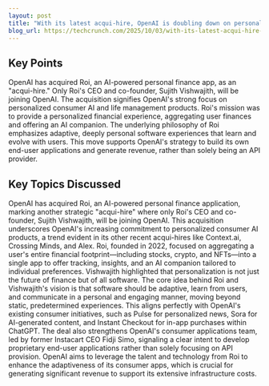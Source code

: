 ```yaml
---
layout: post 
title: "With its latest acqui-hire, OpenAI is doubling down on personalized consumer AI"
blog_url: https://techcrunch.com/2025/10/03/with-its-latest-acqui-hire-openai-is-doubling-down-on-personalized-consumer-ai/?utm_source=tldrai 
---
```




## Key Points

OpenAI has acquired Roi, an AI-powered personal finance app, as an "acqui-hire."
Only Roi's CEO and co-founder, Sujith Vishwajith, will be joining OpenAI.
The acquisition signifies OpenAI's strong focus on personalized consumer AI and life management products.
Roi's mission was to provide a personalized financial experience, aggregating user finances and offering an AI companion.
The underlying philosophy of Roi emphasizes adaptive, deeply personal software experiences that learn and evolve with users.
This move supports OpenAI's strategy to build its own end-user applications and generate revenue, rather than solely being an API provider.

## Key Topics Discussed

OpenAI has acquired Roi, an AI-powered personal finance application, marking another strategic "acqui-hire" where only Roi's CEO and co-founder, Sujith Vishwajith, will be joining OpenAI. This acquisition underscores OpenAI's increasing commitment to personalized consumer AI products, a trend evident in its other recent acqui-hires like Context.ai, Crossing Minds, and Alex. Roi, founded in 2022, focused on aggregating a user's entire financial footprint—including stocks, crypto, and NFTs—into a single app to offer tracking, insights, and an AI companion tailored to individual preferences. Vishwajith highlighted that personalization is not just the future of finance but of all software. The core idea behind Roi and Vishwajith's vision is that software should be adaptive, learn from users, and communicate in a personal and engaging manner, moving beyond static, predetermined experiences. This aligns perfectly with OpenAI's existing consumer initiatives, such as Pulse for personalized news, Sora for AI-generated content, and Instant Checkout for in-app purchases within ChatGPT. The deal also strengthens OpenAI's consumer applications team, led by former Instacart CEO Fidji Simo, signaling a clear intent to develop proprietary end-user applications rather than solely focusing on API provision. OpenAI aims to leverage the talent and technology from Roi to enhance the adaptiveness of its consumer apps, which is crucial for generating significant revenue to support its extensive infrastructure costs.

